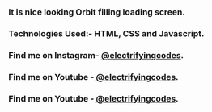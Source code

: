 ### It is nice looking Orbit filling loading screen.

### Technologies Used:- HTML, CSS and Javascript.

### Find me on Instagram- [@electrifyingcodes][Instagram].
### Find me on Youtube  - [@electrifyingcodes][Youtube].
### Find me on Youtube  - [@electrifyingcodes][Telegram].

[Instagram]: https://www.instagram.com/electrifyingcodes
[Youtube]: https://www.youtube.com/@electrifyingcodes
[Telegram]: https://www.youtube.com/@electrify